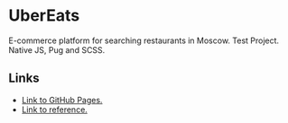 # UberEats
E-commerce platform for searching restaurants in Moscow. Test Project. Native JS, Pug and SCSS.

## Links
- [Link to GitHub Pages.](https://ereburg.github.io/ubereats/build/)
- [Link to reference.](https://www.figma.com/file/8lxQ3PGYTHQsCgTXnEJre8/Uber-Eats?node-id=0%3A1) 